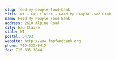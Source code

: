 ```yaml
---
slug: feed-my-people-food-bank
title: WI - Eau Claire - Feed My People Food Bank
name: Feed My People Food Bank
address: 2610 Alpine Road
city: Eau Claire
state: WI
postal: 54703
website: http://www.fmpfoodbank.org
phone: 715-835-9415
fax: 715-835-3844
---
```

